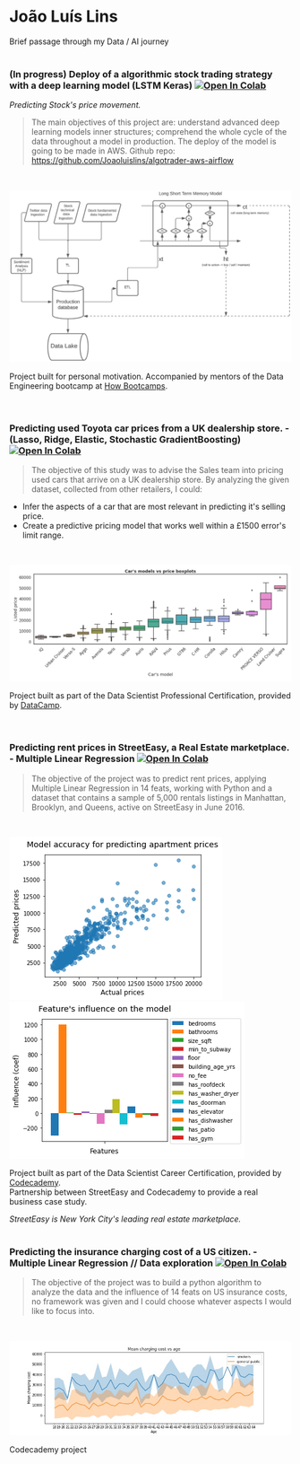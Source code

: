 # __João Luís Lins__
Brief passage through my Data / AI journey \
<br />


### (In progress) Deploy of a algorithmic stock trading strategy with a deep learning model (LSTM Keras) [![Open In Colab](https://colab.research.google.com/assets/colab-badge.svg)](https://colab.research.google.com/drive/1_bsndj48XWm6H6cxDTaKKhBGTNuHgGLE?usp=sharing)
*Predicting Stock's price movement.*
> The main objectives of this project are: understand advanced deep learning models inner structures; comprehend the whole cycle of the data throughout a model in production.
The deploy of the model is going to be made in AWS.
Github repo: https://github.com/Joaoluislins/algotrader-aws-airflow
<br />

![Image4](algotrader_flow.jpeg)
<br />

Project built for personal motivation. Accompanied by mentors of the Data Engineering bootcamp at [How Bootcamps](https://howedu.com.br/cohort/engenharia-de-dados/?gclid=Cj0KCQiAmpyRBhC-ARIsABs2EAqENMpiYYuGn9bKLYI-btMdAS8R3be_UNzxraVEg4tDxT1Rkka8vRAaAsG5EALw_wcB).
<br />
<br />
<br />
### Predicting used Toyota car prices from a UK dealership store. - (Lasso, Ridge, Elastic, Stochastic GradientBoosting) [![Open In Colab](https://colab.research.google.com/assets/colab-badge.svg)](https://colab.research.google.com/drive/1cfcp4IqrQjQhdSYwWXZNsaxQXz1TvTiG?usp=sharing)

> The objective of this study was to advise the Sales team into pricing used cars that arrive on a UK dealership store.
By analyzing the given dataset, collected from other retailers, I could:

- Infer the aspects of a car that are most relevant in predicting it's selling price.
- Create a predictive pricing model that works well within a £1500 error's limit range.
<br />

![Image0](car_price.png)
<br />

Project built as part of the Data Scientist Professional Certification, provided by [DataCamp](http://www.datacamp.com/).  
<br />
<br />
### Predicting rent prices in StreetEasy, a Real Estate marketplace. - Multiple Linear Regression  [![Open In Colab](https://colab.research.google.com/assets/colab-badge.svg)](https://colab.research.google.com/github/Joaoluislins/StreetEasy_Codecademy/blob/main/project.ipynb)

> The objective of the project was to predict rent prices, applying Multiple Linear Regression in 14 feats, working with Python and a dataset that contains a sample of 5,000 rentals listings in Manhattan, Brooklyn, and Queens, active on StreetEasy in June 2016.

<br />

![Image](predictedvsactual.png)![Image2](featinfluence.png)


Project built as part of the Data Scientist Career Certification, provided by [Codecademy](http://www.codecademy.com/). \
Partnership between StreetEasy and Codecademy to provide a real business case study.

*StreetEasy is New York City's leading real estate marketplace.*
<br />
<br />

### Predicting the insurance charging cost of a US citizen. - Multiple Linear Regression // Data exploration  [![Open In Colab](https://colab.research.google.com/assets/colab-badge.svg)](https://colab.research.google.com/github/Joaoluislins/us_insurance_costs/blob/main/US_Insurance_costs.ipynb)

> The objective of the project was to build a python algorithm to analyze the data and the influence of 14 feats on US insurance costs, no framework was given and I could choose whatever aspects I would like to focus into.
<br />

![Image3](costvsage.jpg)


Codecademy project

